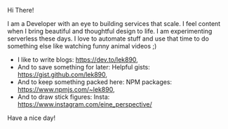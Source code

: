 Hi There!

I am a Developer with an eye to building services that scale. I feel content when I bring beautiful and thoughtful design to 
life. I am experimenting serverless these days. I love to automate stuff and use that time to do something else like watching funny animal videos ;)

- I like to write blogs: https://dev.to/lek890,
- And to save something for later: Helpful gists: https://gist.github.com/lek890,
- And to keep something packed here: NPM packages: https://www.npmjs.com/~lek890,
- And to draw stick figures: Insta: https://www.instagram.com/eine_perspective/

Have a nice day!
